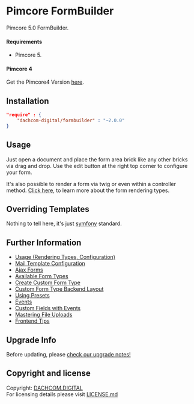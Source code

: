 # Pimcore FormBuilder
Pimcore 5.0 FormBuilder.

#### Requirements
* Pimcore 5.

#### Pimcore 4 
Get the Pimcore4 Version [here](https://github.com/dachcom-digital/pimcore-formbuilder/tree/pimcore4).

## Installation

```json
"require" : {
    "dachcom-digital/formbuilder" : "~2.0.0"
}
```

## Usage
Just open a document and place the form area brick like any other bricks via drag and drop. 
Use the edit button at the right top corner to configure your form.

It's also possible to render a form via twig or even within a controller method. [Click here](docs/0_Usage.md), to learn more about the form rendering types.

## Overriding Templates
Nothing to tell here, it's just [symfony](https://symfony.com/doc/current/templating/overriding.html) standard.

## Further Information
- [Usage (Rendering Types, Configuration)](docs/0_Usage.md)
- [Mail Template Configuration](docs/10_MailTemplates.md)
- [Ajax Forms](docs/20_AjaxForms.md)
- [Available Form Types](docs/30_FormTypes.md)
- [Create Custom Form Type](docs/40_CustomFormType.md)
- [Custom Form Type Backend Layout](docs/50_CustomFormTypeBackendLayout.md)
- [Using Presets](docs/60_Presets.md)
- [Events](docs/70_Events.md)
- [Custom Fields with Events](docs/71_CustomFields.md)
- [Mastering File Uploads](docs/80_FileUpload.md)
- [Frontend Tips](docs/90_FrontendTips.md)

## Upgrade Info
Before updating, please [check our upgrade notes!](UPGRADE.md)

## Copyright and license
Copyright: [DACHCOM.DIGITAL](http://dachcom-digital.ch)  
For licensing details please visit [LICENSE.md](LICENSE.md)  